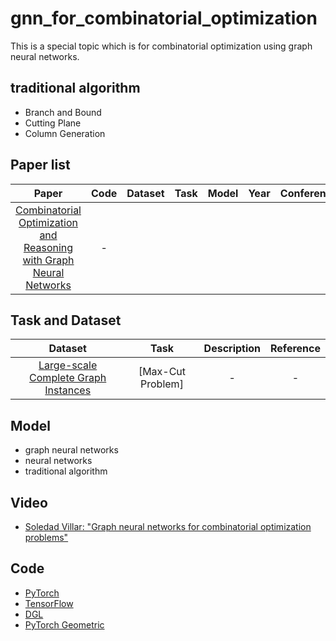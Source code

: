 # gnn_for_combinatorial_optimization
This is a special topic which is for combinatorial optimization using graph neural networks.

## traditional algorithm
 - Branch and Bound
 - Cutting Plane
 - Column Generation 

## Paper list

<!-- create a table for papers -->
| Paper | Code | Dataset | Task | Model | Year | Conference |
| :---: | :---: | :---: | :---: | :---: | :---: | :---: |
| [Combinatorial Optimization and Reasoning with Graph Neural Networks](https://arxiv.org/pdf/2102.09544.pdf) | - | 


## Task and Dataset

<!-- create a table for combinatorial datasets -->
| Dataset | Task | Description | Reference |
| :---: | :---: | :---: | :---: |
| [Large-scale Complete Graph Instances](https://dataverse.tdl.org/dataset.xhtml?persistentId=doi:10.18738/T8/VLTIVC) | [Max-Cut Problem] | - | - |

## Model

- graph neural networks
- neural networks
- traditional algorithm

## Video

- [Soledad Villar: "Graph neural networks for combinatorial optimization problems"](https://www.youtube.com/watch?v=9YNwif8tTKw)

## Code

- [PyTorch](https://pytorch.org/)
- [TensorFlow](https://www.tensorflow.org/)
- [DGL](https://www.dgl.ai/)
- [PyTorch Geometric](https://pytorch-geometric.readthedocs.io/en/latest/)











